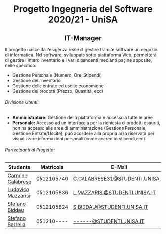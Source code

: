 <h1 align="center">Progetto Ingegneria del Software 2020/21 - UniSA</h1>
<h2 align="center">IT-Manager</h2>

<p> Il progetto nasce dall'esigenza reale di gestire tramite software un negozio di informatica. Nel software, sviluppato sotto piattaforma Web, permetterà di gestire l'intero inventario e i vari dipendenti medianti pagine apposite, nello specifico: </p>

<ul>
  <li>Gestione Personale (Numero, Ore, Stipendi)</li>
  <li>Gestione dell'inventario</li>
  <li>Gestione delle entrate ed uscite economiche</li>
  <li>Gestione dei prodotti (Prezzo, Quantità, ecc)</li>
</ul> 

###### Divisione Utenti:

<ul> 
  <li><b>Amministratore: </b>Gestione della piattaforma e accesso a tutte le aree </li>
  <li><b>Personale: </b> Accesso ad un'interfaccia per la richiesta di prodotti esauriti, non ha accesso alle aree di amministrazione (Gestione Personale, 
    Gestione Entrate/Uscite), può accedere alla propria area riservata per visualizzare informazioni personali (come accredito stipendi,ecc).</li>
</ul>


###### Partecipanti al Progetto:
		
| Studente  | Matricola | E-Mail  |
| ------------- | ------------- | ------------- |
| <a href="https://github.com/Carmineh">Carmine Calabrese</a>  | 0512105740  | C.CALABRESE31@STUDENTI.UNISA.IT  |
| <a href="https://github.com/modul31">Ludovico Mazzarisi</a>  | 0512105836  | L.MAZZARISI@STUDENTI.UNISA.IT  |
| <a href="https://github.com/stefanBerau">Stefano Biddau</a>  | 0512105824  | S.BIDDAU@STUDENTI.UNISA.IT  |
| <a href="https://github.com/Carmineh">Stefano Barrella</a>  | 051210----  | ------@STUDENTI.UNISA.IT  |
